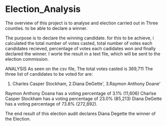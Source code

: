 # Election_Analysis

The overview of this project is to analyse and election carried out in Three counties. to be able to declare a winner.

The purpose is to declare the winning candidate. for this to be achieve, i calculated the total number of votes casted, total number of votes each candidates recieved, percentage of votes each cadidates won and finally declared the winner. I worte the result in a text file, which will be sent to the election commission.

ANALYSIS
As seen on the csv file, The total votes casted is 369,711
The three list of candidates to be voted for are:
1. Charles Casper Stockham, 
2.Diana DeGette', 
3.Raymon Anthony Doane'

Raymon Anthony Doana has a voting percentage of 3.1% (11,606)
Charlse Casper Stockham has a voting percentage of 23.0% (85,213)
Diana DeGette has a voting percentage of 73.8% (272,892).

The end result of this election audit declares Diana Degette the winner of the Election.
